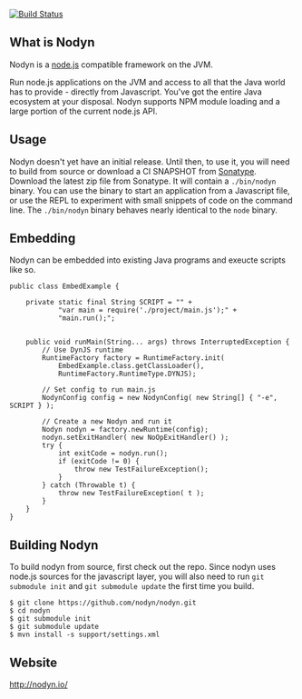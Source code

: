 [![Build Status](https://secure.travis-ci.org/nodyn/nodyn.png)](http://travis-ci.org/nodyn/nodyn)

## What is Nodyn

Nodyn is a [node.js](http://nodejs.org) compatible framework on the JVM.

Run node.js applications on the JVM and access to all that the Java world has to
provide - directly from Javascript. You've got the entire Java ecosystem at
your disposal. Nodyn supports NPM module loading and a large portion of the
current node.js API.

## Usage

Nodyn doesn't yet have an initial release. Until then, to use it, you will need
to build from source or download a CI SNAPSHOT from
[Sonatype](https://oss.sonatype.org/content/repositories/snapshots/io/nodyn/nodyn/0.1.1-SNAPSHOT/).
Download the latest zip file from Sonatype. It will contain a `./bin/nodyn`
binary.  You can use the binary to start an application from a Javascript file,
or use the REPL to experiment with small snippets of code on the command line.
The `./bin/nodyn` binary behaves nearly identical to the `node` binary.

## Embedding

Nodyn can be embedded into existing Java programs and exeucte scripts like so.

    public class EmbedExample {

        private static final String SCRIPT = "" +
                "var main = require('./project/main.js');" +
                "main.run();";


        public void runMain(String... args) throws InterruptedException {
            // Use DynJS runtime
            RuntimeFactory factory = RuntimeFactory.init(
                EmbedExample.class.getClassLoader(), 
                RuntimeFactory.RuntimeType.DYNJS);

            // Set config to run main.js
            NodynConfig config = new NodynConfig( new String[] { "-e", SCRIPT } );

            // Create a new Nodyn and run it
            Nodyn nodyn = factory.newRuntime(config);
            nodyn.setExitHandler( new NoOpExitHandler() );
            try {
                int exitCode = nodyn.run();
                if (exitCode != 0) {
                    throw new TestFailureException();
                }
            } catch (Throwable t) {
                throw new TestFailureException( t );
            }
        }
    }


## Building Nodyn

To build nodyn from source, first check out the repo. Since nodyn uses
node.js sources for the javascript layer, you will also need to run 
`git submodule init` and `git submodule update` the first time you build.

    $ git clone https://github.com/nodyn/nodyn.git
    $ cd nodyn
    $ git submodule init
    $ git submodule update
    $ mvn install -s support/settings.xml

## Website

http://nodyn.io/
